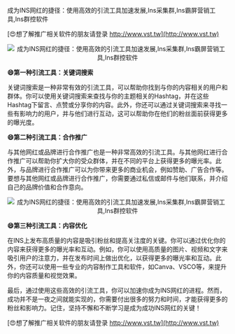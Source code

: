 成为INS网红的捷径：使用高效的引流工具加速发展,Ins采集群,Ins霸屏营销工具,Ins群控软件

[😍想了解推广相关软件的朋友请登录 http://www.vst.tw](http://www.vst.tw)

 <center><img src="https://vst.tw/MP4/tuiguang/png/6.png" alt="成为INS网红的捷径：使用高效的引流工具加速发展,Ins采集群,Ins霸屏营销工具,Ins群控软件"></center>

**😄第一种引流工具：关键词搜索**

关键词搜索是一种非常有效的引流工具，可以帮助你找到与你的内容相关的用户和群体。你可以使用关键词搜索来查找与你的主题相关的Hashtag，并在这些Hashtag下留言、点赞或分享你的内容。此外，你还可以通过关键词搜索来寻找一些有影响力的用户，并与他们进行互动，这可以帮助你在他们的粉丝面前获得更多的曝光度。

**😄第二种引流工具：合作推广**

与其他网红或品牌进行合作推广也是一种非常高效的引流工具。与其他网红进行合作推广可以帮助你扩大你的受众群体，并在不同的平台上获得更多的曝光率。此外，与品牌进行合作推广可以为你带来更多的商业机会，例如赞助、广告合作等。要想与其他网红或品牌进行合作推广，你需要通过私信或邮件与他们联系，并介绍自己的品牌价值和合作意向。

 <center><img src="https://vst.tw/MP4/tuiguang/png/7.png" alt="成为INS网红的捷径：使用高效的引流工具加速发展,Ins采集群,Ins霸屏营销工具,Ins群控软件"></center>

**😄第三种引流工具：内容优化**

在INS上发布高质量的内容是吸引粉丝和提高关注度的关键。你可以通过优化你的内容来获得更多的曝光率和互动。例如，你可以使用高质量的图片、视频和文字来吸引用户的注意力，并在发布时间上做出优化，以获得更多的曝光率和互动。此外，你还可以使用一些专业的内容制作工具和软件，如Canva、VSCO等，来提升你的内容质量和视觉效果。

最后，通过使用这些高效的引流工具，你可以加速你成为INS网红的进程。然而，成功并不是一夜之间就能实现的，你需要付出很多的努力和时间，才能获得更多的粉丝和影响力。记住，坚持不懈和不断学习是成为成功INS网红的关键！

[😍想了解推广相关软件的朋友请登录 http://www.vst.tw](http://www.vst.tw)



